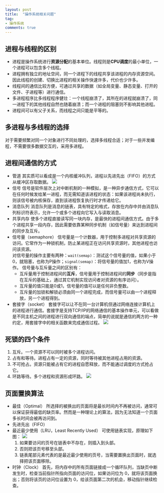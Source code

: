 ```yaml
---
layout: post
title:  "操作系统相关问题"
tag:
- 操作系统
comments: true
---
```


## 进程与线程的区别

- 进程是操作系统进行**资源分配**的基本单位。线程则是**CPU调度**的最小单位，一个进程可以包含多个线程。
- 进程拥有独立的地址空间，同一个进程下的线程共享该进程的内存资源空间。因此线程的创建、切换比进程的相关操作快速许多，代价也少许多。
- 线程间的通信比较方便，可通过共享的数据（如全局变量、静态变量、打开的文件、子进程等）进行通信。
- 多进程程序比多线程程序健壮：一个线程崩溃了，其所在的进程就崩溃了，同一进程下的其他线程自然也随着崩溃；而一个进程的阻塞则不影响其他进程。
- 进程间可以有父子关系，而线程之间只能是平等的。

## 多进程与多线程的选择
对于需要频繁对同一个对象进行不同处理的，选择多线程合适；对于一些并发编程，不需要很多数据交互的，采用多进程。

## 进程间通信的方式

- 管道
其实质可以看成是一个内核缓冲队列，进程以先进先出（FIFO）的方式从缓冲区存取数据。
![](https://controny.github.io/assets/images/posts/20180310163412.png)
- 信号
信号是软件层次上对中断机制的一种模拟，是一种异步通信方式，它可以在任何时候发给某一进程，而无需知道该进程的状态：如果该进程尚未执行，则该信号被内核保存，直到该进程恢复执行时才传递给它。
- 消息队列
消息队列是消息的链表，具有特定的格式，存放在内存中并由消息队列标识符表示，允许一个或多个进程向它写入与读取消息。
- 共享内存
使多个进程直接读写同一块内存，是最快的进程间通信方式。由于多个进程共享一段内存，因此需要依靠某种同步机制（如信号量）来达到进程间的同步及互斥。
- 信号量（semaphore）
信号量是一个计数器，用于控制多进程对共享资源的访问。它常作为一种锁机制，防止某进程正在访问共享资源时，其他进程也访问该资源。  
对信号量的操作主要有两种：`wait(semap)`：测试这个信号量的值，如果小于0，就阻塞，也称为P操作；`signal(semap)`：将信号量的值加1，也称为V操作。
信号量与互斥量之间的区别有：
    - 互斥量用于控制进程间的**互斥**，信号量用于控制进程间的**同步**（同步是指在互斥的基础上，通过其它机制实现访问者对资源的有序访问）。
    - 互斥量的值只能是0或1，信号量的值可以是任何非负整数。
    - 互斥量的加锁和解锁必须由同一个进程完成，而信号量可以由一个进程释放，另一个进程得到。
- 套接字（socket）
套接字可以让不在同一台计算机但通过网络连接计算机上的进程进行通信。套接字是支持TCP/IP的网络通信的基本操作单元，可以看做是不同主机之间的进程进行双向通信的端点，简单的说就是通信的两方的一种约定，用套接字中的相关函数来完成通信过程。
![](https://controny.github.io/assets/images/posts/20180310170650.png)

## 死锁的四个条件
1. 互斥。一个资源不可以同时被多个进程访问。
2. 占有和等待。进程占有一定的资源，同时等待被其他进程占用的资源。
3. 不可抢占。资源只能被占有它的进程自愿释放，而不能通过调度的方式抢占它。
4. 环路等待。多个进程和资源形成环路。
![](https://controny.github.io/assets/images/posts/20180311104346.png)

## 页面置换算法
- 最佳（Optimal）
所选择的被换出的页面将是最长时间内不再被访问，通常可以保证获得最低的缺页率。然而是一种理论上的算法，因为无法知道一个页面多长时间会被再访问到。
- 先进先出（FIFO）
- 最近最少使用（LRU，Least Recently Used）
可使用链表实现，原理如下图：
![](https://controny.github.io/assets/images/posts/20180311105949.png)
	1. 如果要访问的页号在链表中不存在，则插入到头部。
	2. 否则把该页号移至头部。
	3. 链表尾部元素代表的是最近最少使用的页号，当需要置换出页面时，就选择把该页面移除。
- 时钟（Clock）
首先，将内存中的所有页面链接成一个循环队列，当缺页中断发生时，检查当前指针所指向页面的访问位，如果访问位为 0，就将该页面换出；否则将该页的访问位设置为 0，给该页面第二次的机会，移动指针继续检查。
